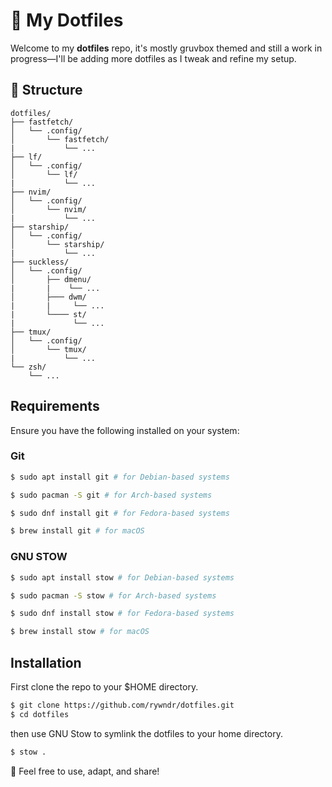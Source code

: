 # 🦊 My Dotfiles

Welcome to my **dotfiles** repo, it's mostly gruvbox themed and still a work in progress—I'll be adding more dotfiles as I tweak and refine my setup.

## 📂 Structure

```plaintext
dotfiles/
├── fastfetch/
│   └── .config/
│       └── fastfetch/
|           └── ...
├── lf/
│   └── .config/
│       └── lf/
|           └── ...
├── nvim/
│   └── .config/
│       └── nvim/
|           └── ...
├── starship/
│   └── .config/
│       └── starship/
|           └── ...
├── suckless/
│   └── .config/
│       ├── dmenu/
|       |    └── ...
│       ├─── dwm/
|       |     └── ...
|       └──── st/
|             └── ...
├── tmux/
│   └── .config/
│       └── tmux/
|           └── ...
└── zsh/
    └── ...
```

## Requirements

Ensure you have the following installed on your system:

### Git

```bash
$ sudo apt install git # for Debian-based systems

$ sudo pacman -S git # for Arch-based systems

$ sudo dnf install git # for Fedora-based systems

$ brew install git # for macOS
```

### GNU STOW

```bash
$ sudo apt install stow # for Debian-based systems

$ sudo pacman -S stow # for Arch-based systems

$ sudo dnf install stow # for Fedora-based systems

$ brew install stow # for macOS
```

## Installation

First clone the repo to your $HOME directory.

```bash
$ git clone https://github.com/rywndr/dotfiles.git
$ cd dotfiles
```

then use GNU Stow to symlink the dotfiles to your home directory.

```bash
$ stow .
```

📝 Feel free to use, adapt, and share!
